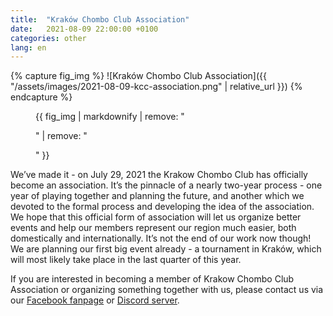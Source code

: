 ```yaml
---
title:  "Kraków Chombo Club Association"
date:   2021-08-09 22:00:00 +0100
categories: other
lang: en
---
```


{% capture fig_img %}
![Kraków Chombo Club Association]({{ "/assets/images/2021-08-09-kcc-association.png" | relative_url }})
{% endcapture %}

<figure>
  {{ fig_img | markdownify | remove: "<p>" | remove: "</p>" }}
</figure>

We’ve made it - on July 29, 2021 the Krakow Chombo Club has officially become an association. It’s the pinnacle of a nearly two-year process - one year of playing together and planning the future, and another which we devoted to the formal process and developing the idea of the association. We hope that this official form of association will let us organize better events and help our members represent our region much easier, both domestically and internationally. It’s not the end of our work now though! We are planning our first big event already - a tournament in Kraków, which will most likely take place in the last quarter of this year.

If you are interested in becoming a member of Krakow Chombo Club Association or organizing something together with us, please contact us via our [Facebook fanpage](https://fb.me/chombo.club) or [Discord server](https://discord.gg/Hx4Muag).

